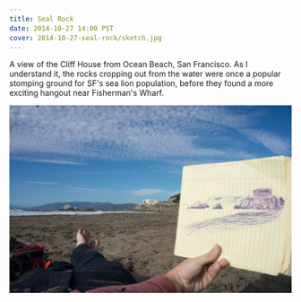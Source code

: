 ```yaml
---
title: Seal Rock
date: 2014-10-27 14:00 PST
cover: 2014-10-27-seal-rock/sketch.jpg
---
```


A view of the Cliff House from Ocean Beach, San Francisco.
As I understand it, the rocks cropping out from the water
were once a popular stomping ground for SF's sea lion population,
before they found a more exciting hangout near Fisherman's Wharf.

![Seal Rock](2014-10-27-seal-rock/context.jpg)
